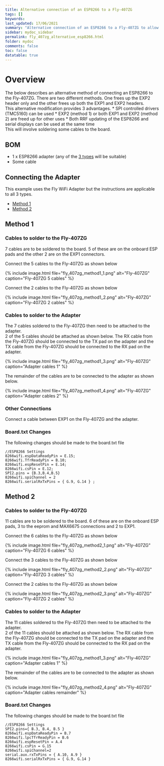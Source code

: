 ```yaml
---
title: Alternative connection of an ESP8266 to a Fly-407ZG
tags: []
keywords: 
last_updated: 17/06/2021
summary: "Alternative connection of an ESP8266 to a Fly-407ZG to allow SPI controlled drivers to be installed"
sidebar: mydoc_sidebar
permalink: fly_407zg_alternative_esp8266.html
folder: mydoc
comments: false
toc: false
datatable: true 
---
```


# Overview

The below describes an alternative method of connecting an ESP8266 to the Fly-407ZG.
There are two different methods. One frees up the EXP2 header only and the other frees up both the EXP1 and EXP2 headers.  
This alternative modification provides 3 advantages.
    * SPI controlled drivers (TMC5160) can be used
    * EXP2 (method 1) or both EXP1 and EXP2 (method 2) are freed up for other uses
    * Both RRF updating of the ESP8266 and serial displays can be used at the same time  
This will involve soldering some cables to the board.  
  
## BOM

* 1 x ESP8266 adapter (any of the [3 types](/adapters_esp8266.html) will be suitable)
* Some cable

## Connecting the Adapter

This example uses the Fly WiFi Adapter but the instructions are applicable to all 3 types.  

<ul id="profileTabs" class="nav nav-tabs">
    <li class="active"><a class="noCrossRef" href="#method1" data-toggle="tab">Method 1</a></li>
    <li><a class="noCrossRef" href="#method2" data-toggle="tab">Method 2</a></li>
    </ul>
  <div class="tab-content">
<div role="tabpanel" class="tab-pane active" id="method1" markdown="1">

## Method 1

### Cables to solder to the Fly-407ZG

7 cables are to be soldered to the board. 5 of these are on the onboard ESP pads and the other 2 are on the EXP1 connectors.  

Connect the 5 cables to the Fly-407ZG as shown below

{% include image.html file="fly_407zg_method1_1.png" alt="Fly-407ZG" caption="Fly-407ZG 5 cables" %}

Connect the 2 cables to the Fly-407ZG as shown below

{% include image.html file="fly_407zg_method1_2.png" alt="Fly-407ZG" caption="Fly-407ZG 2 cables" %}

### Cables to solder to the Adapter

The 7 cables soldered to the Fly-407ZG then need to be attached to the adapter.  
2 of the 5 cables should be attached as shown below. The RX cable from the Fly-407ZG should be connected to the TX pad on the adapter and the TX cable from the Fly-407ZG should be connected to the RX pad on the adapter.  

{% include image.html file="fly_407zg_method1_3.png" alt="Fly-407ZG" caption="Adapter cables 1" %}

The remainder of the cables are to be connected to the adapter as shown below.  

{% include image.html file="fly_407zg_method1_4.png" alt="Fly-407ZG" caption="Adapter cables 2" %}

### Other Connections

Connect a cable between EXP1 on the Fly-407ZG and the adapter.  

### Board.txt Changes

The following changes should be made to the board.txt file

```
//ESP8266 Settings
8266wifi.espDataReadyPin = E.15;
8266wifi.TfrReadyPin = B.10;
8266wifi.espResetPin = E.14;
8266wifi.csPin = E.12;
SPI2.pins = {B.3,B.4,B.5}
8266wifi.spiChannel = 2
8266wifi.serialRxTxPins = { G.9, G.14 } ;
```

</div>

<div role="tabpanel" class="tab-pane" id="method2" markdown="1">

## Method 2

### Cables to solder to the Fly-407ZG

11 cables are to be soldered to the board. 6 of these are on the onboard ESP pads, 3 to the eeprom and MAX6675 connections and 2 to EXP1.  

Connect the 6 cables to the Fly-407ZG as shown below

{% include image.html file="fly_407zg_method2_1.png" alt="Fly-407ZG" caption="Fly-407ZG 6 cables" %}

Connect the 3 cables to the Fly-407ZG as shown below

{% include image.html file="fly_407zg_method2_2.png" alt="Fly-407ZG" caption="Fly-407ZG 3 cables" %}

Connect the 2 cables to the Fly-407ZG as shown below

{% include image.html file="fly_407zg_method2_3.png" alt="Fly-407ZG" caption="Fly-407ZG 2 cables" %}

### Cables to solder to the Adapter

The 11 cables soldered to the Fly-407ZG then need to be attached to the adapter.  
2 of the 11 cables should be attached as shown below. The RX cable from the Fly-407ZG should be connected to the TX pad on the adapter and the TX cable from the Fly-407ZG should be connected to the RX pad on the adapter.  

{% include image.html file="fly_407zg_method1_3.png" alt="Fly-407ZG" caption="Adapter cables 1" %}

The remainder of the cables are to be connected to the adapter as shown below.  

{% include image.html file="fly_407zg_method2_4.png" alt="Fly-407ZG" caption="Adapter cables remainder" %}

### Board.txt Changes

The following changes should be made to the board.txt file

```
//ESP8266 Settings
SPI2.pins={ B.3, B.4, B.5 }
8266wifi.espDataReadyPin = B.7
8266wifi.lpcTfrReadyPin = B.6
8266wifi.espResetPin = A.4
8266wifi.csPin = G.15
8266wifi.spiChannel=2
serial.aux.rxTxPins = { A.10, A.9 }
8266wifi.serialRxTxPins = { G.9, G.14 }
```

</div>

</div>
